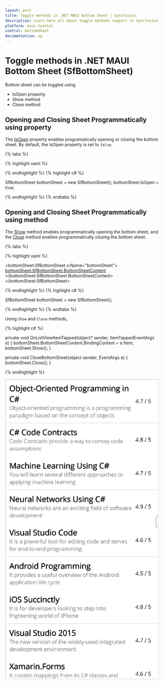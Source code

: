 ```yaml
---
layout: post
title: Toggle methods in .NET MAUI Bottom Sheet | Syncfusion
description: Learn here all about toggle methods support in Syncfusion .NET MAUI Bottom Sheet(SfBottomSheet) control.
platform: maui-toolkit
control: BottomSheet
documentation: ug
---
```


# Toggle methods in .NET MAUI Bottom Sheet (SfBottomSheet)

Bottom sheet can be toggled using

* IsOpen property
* Show method
* Close method

## Opening and Closing Sheet Programmatically using property

The [IsOpen](https://help.syncfusion.com/cr/maui-toolkit/Syncfusion.Maui.Toolkit.BottomSheet.SfBottomSheet.html#Syncfusion_Maui_Toolkit_BottomSheet_SfBottomSheet_IsOpen) property enables programatically opening or closing the bottom sheet. By default, the IsOpen property is set to `false`.

{% tabs %}

{% highlight xaml %}

<Grid>
    <bottomSheet:SfBottomSheet IsOpen="True">
        <bottomSheet:SfBottomSheet.BottomSheetContent>
            <!--Add your content here-->
        </bottomSheet:SfBottomSheet.BottomSheetContent>
    </bottomSheet:SfBottomSheet>
</Grid>

{% endhighlight %}
{% highlight c# %}

SfBottomSheet bottomSheet = new SfBottomSheet();
bottomSheet.IsOpen = true;

{% endhighlight %}
{% endtabs %}


## Opening and Closing Sheet Programmatically using method
The [Show](https://help.syncfusion.com/cr/maui-toolkit/Syncfusion.Maui.Toolkit.BottomSheet.SfBottomSheet.html#Syncfusion_Maui_Toolkit_BottomSheet_SfBottomSheet_Show) method enables programmatically opening the bottom sheet, and the [Close](https://help.syncfusion.com/cr/maui-toolkit/Syncfusion.Maui.Toolkit.BottomSheet.SfBottomSheet.html#Syncfusion_Maui_Toolkit_BottomSheet_SfBottomSheet_Close) method enables programmatically closing the bottom sheet.

{% tabs %}

{% highlight xaml %}

<bottomSheet:SfBottomSheet x:Name="bottomSheet">
    <bottomSheet:SfBottomSheet.BottomSheetContent>
        <!--Add your content here-->
    </bottomSheet:SfBottomSheet.BottomSheetContent>
</bottomSheet:SfBottomSheet>

{% endhighlight %}
{% highlight c# %}

SfBottomSheet bottomSheet = new SfBottomSheet();

{% endhighlight %}
{% endtabs %}

Using `Show` and `Close` methods,

{% highlight c# %}

private void OnListViewItemTapped(object? sender, ItemTappedEventArgs e)
{
    bottomSheet.BottomSheetContent.BindingContext = e.Item;
    bottomSheet.Show();
}

private void CloseBottomSheet(object sender, EventArgs e)
{
    bottomSheet.Close();
}

{% endhighlight %}

![Toggle Gif for BottomSheet](images/toggleMethod.gif)